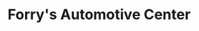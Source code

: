 ---
title: "Forry's Automotive Center"
url: /mount-joy/forrys-automotive-center/
shop: Autowerkstatt
---